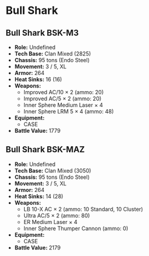 # Bull Shark
## Bull Shark BSK-M3
- **Role:** Undefined
- **Tech Base:** Clan Mixed (2825)
- **Chassis:** 95 tons (Endo Steel)
- **Movement:** 3 / 5, XL
- **Armor:** 264
- **Heat Sinks:** 16 (16)
- **Weapons:**
  - Improved AC/10 × 2 (ammo: 20)
  - Improved AC/5 × 2 (ammo: 20)
  - Inner Sphere Medium Laser × 4
  - Inner Sphere LRM 5 × 4 (ammo: 48)
- **Equipment:**
  - CASE
- **Battle Value:** 1779

## Bull Shark BSK-MAZ
- **Role:** Undefined
- **Tech Base:** Clan Mixed (3050)
- **Chassis:** 95 tons (Endo Steel)
- **Movement:** 3 / 5, XL
- **Armor:** 264
- **Heat Sinks:** 14 (28)
- **Weapons:**
  - LB 10-X AC × 2 (ammo: 10 Standard, 10 Cluster)
  - Ultra AC/5 × 2 (ammo: 80)
  - ER Medium Laser × 4
  - Inner Sphere Thumper Cannon (ammo: 0)
- **Equipment:**
  - CASE
- **Battle Value:** 2179

